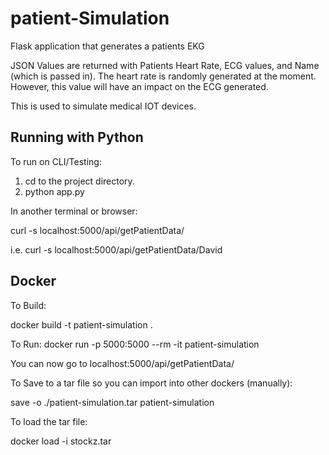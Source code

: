 # patient-Simulation
Flask application that generates a patients EKG

JSON Values are returned with Patients Heart Rate, ECG values, and Name (which is passed in). The heart rate is randomly generated at the moment. However, this value will have an impact on the ECG generated.

This is used to simulate medical IOT devices.

## Running with Python

To run on CLI/Testing:

1. cd to the project directory.
2. python app.py

In another terminal or browser:

curl -s localhost:5000/api/getPatientData/<patient name>

i.e. curl -s localhost:5000/api/getPatientData/David

## Docker

To Build:

docker build -t patient-simulation .

To Run:
docker run -p 5000:5000 --rm -it patient-simulation

You can now go to localhost:5000/api/getPatientData/<patient name>
 
 To Save to a tar file so you can import into other dockers (manually):
 
 save -o ./patient-simulation.tar patient-simulation
 
 To load the tar file:
 
 docker load -i stockz.tar 
